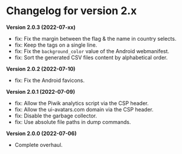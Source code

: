 # Changelog for version 2.x

**Version 2.0.3 (2022-07-xx)**

- fix: Fix the margin between the flag & the name in country selects.
- fix: Keep the tags on a single line.
- fix: Fix the `background_color` value of the Android webmanifest.
- fix: Sort the generated CSV files content by alphabetical order.

**Version 2.0.2 (2022-07-10)**

- fix: Fix the Android favicons.

**Version 2.0.1 (2022-07-09)**

- fix: Allow the Piwik analytics script via the CSP header.
- fix: Allow the ui-avatars.com domain via the CSP header.
- fix: Disable the garbage collector.
- fix: Use absolute file paths in dump commands.

**Version 2.0.0 (2022-07-06)**

- Complete overhaul.
